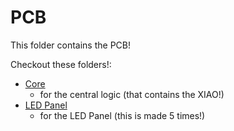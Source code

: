 # PCB

This folder contains the PCB!

Checkout these folders!:
- [Core](</PCB/core/>)
    - for the central logic (that contains the XIAO!)
- [LED Panel](</PCB/LED panel/>)
    - for the LED Panel (this is made 5 times!)